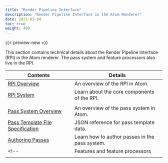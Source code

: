 ```yaml
---
title: "Render Pipeline Interface"
description: "Render Pipeline Interface in the Atom Renderer"
date: 2021-03-04
toc: true
weight: 400
---
```


{{< preview-new >}}

This section contains technical details about the Render Pipeline Interface (RPI) in the Atom renderer. The pass system and feature processors also live in the RPI. 

| Contents                        | Details |
|--------------------------------------|---------|
| [RPI Overview](rpi.md) | An overview of the RPI in Atom. |
| [RPI System](rpi-system.md) | Learn about the core components of the RPI. |
|  |  |
| [Pass System Overview](pass-system/pass-system.md) | An overview of the pass system in Atom. |
| [Pass Template File Specification](pass-system/pass-template-file-spec.md) | JSON reference for pass template data. |
| [Authoring Passes](pass-system/authoring-passes.md) | Learn how to author passes in the pass system.  |
<!-- | Features and feature processors |  |
|  |  | -->
